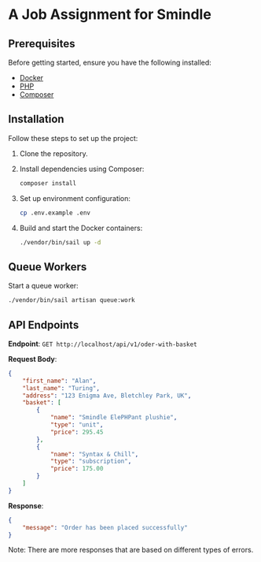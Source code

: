 # A Job Assignment for Smindle

## Prerequisites

Before getting started, ensure you have the following installed:

- [Docker](https://www.docker.com/products/docker-desktop)
- [PHP](https://www.php.net/)
- [Composer](https://getcomposer.org/)

## Installation

Follow these steps to set up the project:

1. Clone the repository.

2. Install dependencies using Composer:
   ```bash
   composer install
   ```

3. Set up environment configuration:
   ```bash
   cp .env.example .env
   ```

4. Build and start the Docker containers:
   ```bash
   ./vendor/bin/sail up -d
   ```

## Queue Workers


Start a queue worker:
```bash
./vendor/bin/sail artisan queue:work
```

## API Endpoints


**Endpoint**: `GET http://localhost/api/v1/oder-with-basket`

**Request Body**:
```json
{
    "first_name": "Alan",
    "last_name": "Turing",
    "address": "123 Enigma Ave, Bletchley Park, UK",
    "basket": [
        {
            "name": "Smindle ElePHPant plushie",
            "type": "unit",
            "price": 295.45
        },
        {
            "name": "Syntax & Chill",
            "type": "subscription",
            "price": 175.00
        }
    ]
}
```

**Response**:
```json
{
    "message": "Order has been placed successfully"
}
```
Note: There are more responses that are based on different types of errors.

